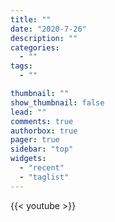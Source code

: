```yaml
---
title: ""
date: "2020-7-26"
description: ""
categories:
  - ""
tags:
  - ""

thumbnail: ""
show_thumbnail: false
lead: ""
comments: true 
authorbox: true 
pager: true 
sidebar: "top" 
widgets: 
  - "recent"
  - "taglist"
---
```


 {{< youtube >}}
